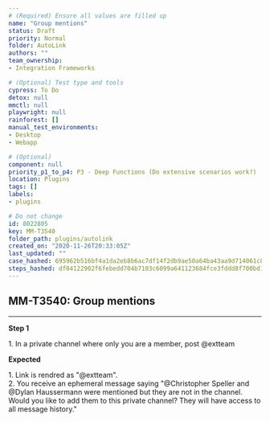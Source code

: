 ```yaml
---
# (Required) Ensure all values are filled up
name: "Group mentions"
status: Draft
priority: Normal
folder: AutoLink
authors: ""
team_ownership: 
- Integration Frameworks

# (Optional) Test type and tools
cypress: To Do
detox: null
mmctl: null
playwright: null
rainforest: []
manual_test_environments: 
- Desktop
- Webapp

# (Optional)
component: null
priority_p1_to_p4: P3 - Deep Functions (Do extensive scenarios work?)
location: Plugins
tags: []
labels: 
- plugins

# Do not change
id: 8022805
key: MM-T3540
folder_path: plugins/autolink
created_on: "2020-11-26T20:33:05Z"
last_updated: ""
case_hashed: 695962b516bf4a1da2eb8b6ac7df14f2db9ae50a64ba43aa9d714061c85cee63e5a1502927da0fffc1d8e59a5f3e5c12
steps_hashed: df84122902f6febedd704b7103c6099a641123684fce3fddd8f700bd1d56a68c6beb0d776ea035837a52e85224b609ea
---
```


## MM-T3540: Group mentions

---

**Step 1**

1\. In a private channel where only you are a member, post @extteam

**Expected**

1\. Link is rendred as "@extteam".\
2\. You receive an ephemeral message saying "@Christopher Speller and @Dylan Haussermann were mentioned but they are not in the channel. Would you like to add them to this private channel? They will have access to all message history."
